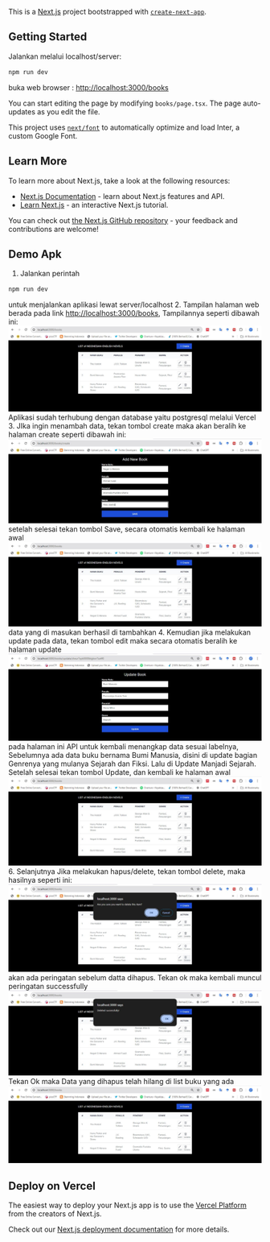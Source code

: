 This is a [Next.js](https://nextjs.org/) project bootstrapped with [`create-next-app`](https://github.com/vercel/next.js/tree/canary/packages/create-next-app).

## Getting Started

Jalankan melalui localhost/server:

```bash
npm run dev
```

buka web browser : [http://localhost:3000/books](http://localhost:3000/books)

You can start editing the page by modifying `books/page.tsx`. The page auto-updates as you edit the file.

This project uses [`next/font`](https://nextjs.org/docs/basic-features/font-optimization) to automatically optimize and load Inter, a custom Google Font.

## Learn More

To learn more about Next.js, take a look at the following resources:

- [Next.js Documentation](https://nextjs.org/docs) - learn about Next.js features and API.
- [Learn Next.js](https://nextjs.org/learn) - an interactive Next.js tutorial.

You can check out [the Next.js GitHub repository](https://github.com/vercel/next.js/) - your feedback and contributions are welcome!


## Demo Apk
1. Jalankan perintah 
```bash
npm run dev
```
untuk menjalankan aplikasi lewat server/localhost
2. Tampilan halaman web berada pada link [http://localhost:3000/books](http://localhost:3000/books), Tampilannya seperti dibawah ini:
![alt_text](https://github.com/Maryulianti/Crud-Nextjs-endpointAPI/blob/main/Gambar%20Demo%20apk/1.JPG?raw=true)
Aplikasi sudah terhubung dengan database yaitu postgresql melalui Vercel
3. JIka ingin menambah data, tekan tombol create maka akan beralih ke halaman create seperti dibawah ini:
![alt_text](https://github.com/Maryulianti/Crud-Nextjs-endpointAPI/blob/main/Gambar%20Demo%20apk/2.JPG?raw=true)
setelah selesai tekan tombol Save, secara otomatis kembali ke halaman awal
![alt_text](https://github.com/Maryulianti/Crud-Nextjs-endpointAPI/blob/main/Gambar%20Demo%20apk/3.JPG?raw=true)
data yang di masukan berhasil di tambahkan
4. Kemudian jika melakukan update pada data, tekan tombol edit maka secara otomatis beralih ke halaman update
![alt_text](https://github.com/Maryulianti/Crud-Nextjs-endpointAPI/blob/main/Gambar%20Demo%20apk/4.JPG?raw=true)
pada halaman ini API untuk kembali menangkap data sesuai labelnya, Sebelumnya ada data buku bernama Bumi Manusia, disini di update bagian Genrenya yang mulanya Sejarah dan Fiksi. Lalu di Update Manjadi Sejarah. Setelah selesai tekan tombol Update, dan kembali ke halaman awal
![alt_text](https://github.com/Maryulianti/Crud-Nextjs-endpointAPI/blob/main/Gambar%20Demo%20apk/5.JPG?raw=true)
6. Selanjutnya Jika melakukan hapus/delete, tekan tombol delete, maka hasilnya seperti ini:
![alt_text](https://github.com/Maryulianti/Crud-Nextjs-endpointAPI/blob/main/Gambar%20Demo%20apk/6.JPG?raw=true)
akan ada peringatan sebelum datta dihapus. Tekan ok maka kembali muncul peringatan successfully
![alt_text](https://github.com/Maryulianti/Crud-Nextjs-endpointAPI/blob/main/Gambar%20Demo%20apk/7.JPG?raw=true)
Tekan Ok maka Data yang dihapus telah hilang di list buku yang ada
![alt_text](https://github.com/Maryulianti/Crud-Nextjs-endpointAPI/blob/main/Gambar%20Demo%20apk/8.JPG?raw=true)


## Deploy on Vercel

The easiest way to deploy your Next.js app is to use the [Vercel Platform](https://vercel.com/new?utm_medium=default-template&filter=next.js&utm_source=create-next-app&utm_campaign=create-next-app-readme) from the creators of Next.js.

Check out our [Next.js deployment documentation](https://nextjs.org/docs/deployment) for more details.
